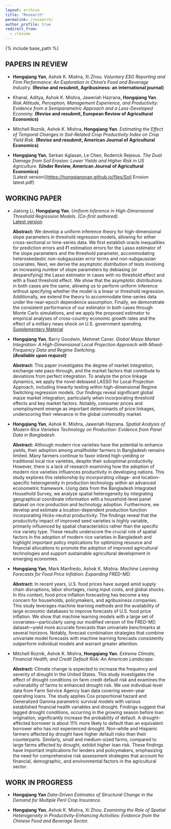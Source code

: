 ```yaml
---
layout: archive
title: "Research"
permalink: /research/
author_profile: true
redirect_from:
  - /resume
---
```


{% include base_path %}

## PAPERS IN REVIEW  

* **Hongqiang Yan**, Ashok K. Mishra, Xi Zhou. *Voluntary ESG Reporting and Firm Performance: An Exploration in China’s Food and Beverage Industry.* **(Revise and resubmit, Agribusiness: an international journal)**

* Khanal, Aditya, Ashok K. Mishra, Jaweriah Hazrana, **Hongqiang Yan**. *Risk Attitude, Perception, Management Experience, and Productivity: Evidence from a Semiparametric Approach and a Less-Developed Economy.* **(Revise and resubmit, European Review of Agricultural Economics)**  

* Mitchell Roznik, Ashok K. Mishra, **Hongqiang Yan**. *Estimating the Effect of Temporal Changes in Soil-Related Crop Productivity Index on Crop Yield Risk.* **(Revise and resubmit, American Journal of Agricultural Economics)**  
 * **Hongqiang Yan**, Serkan Aglasan, Le Chen, Roderick Rejesus. *The Dual Damage from Soil Erosion: Lower Yields and Higher Risk in US Agriculture.* **(Under Review, American Journal of Agricultural Economics)**  
 [Latest version](https://hongqiangyan.github.io/files/Soil Erosion latest.pdf)

   
## WORKING PAPER 
* Jiatong Li, **Hongqiang Yan**. *Uniform Inference in High-Dimensional Threshold Regression Models.* *(Co-first authored).*  
  [Latest version](https://arxiv.org/abs/2404.08105v2)  

  **Abstract:** We develop a uniform inference theory for high-dimensional slope parameters in threshold regression models, allowing for either cross-sectional or time-series data. We first establish oracle inequalities for prediction errors and ℓ1 estimation errors for the Lasso estimator of the slope parameters and the threshold parameter, accommodating heteroskedastic non-subgaussian error terms and non-subgaussian covariates. Next, we derive the asymptotic distribution of tests involving an increasing number of slope parameters by debiasing (or desparsifying) the Lasso estimator in cases with no threshold effect and with a fixed threshold effect. We show that the asymptotic distributions in both cases are the same, allowing us to perform uniform inference without specifying whether the model is a linear or threshold regression. Additionally, we extend the theory to accommodate time-series data under the near-epoch dependence assumption. Finally, we demonstrate the consistent performance of our estimator in both cases through Monte Carlo simulations, and we apply the proposed estimator to empirical analyses of cross-country economic growth rates and the effect of a military news shock on U.S. government spending.  
[Supplementary Material](https://github.com/hongqiangyan/desparsified_Lasso_threshold_reg)

* **Hongqiang Yan**, Barry Goodwin, Mehmet Caner. *Global Maize Market Integration: A High-Dimensional Local Projection Approach with Mixed-Frequency Data and Regime Switching.*  
  **_(Available upon request)_**
  
  **Abstract:** This paper investigates the degree of market integration, exchange rate pass-through, and the market factors that contribute to deviations from perfect integration. To analyze the price linkage dynamics, we apply the novel debiased LASSO for Local Projection Approach, including linearity testing within high-dimensional Regime Switching regression models.  Our findings reveal significant global maize market integration, particularly when incorporating threshold effects and key market factors. Notably, consumer prices and unemployment emerge as important determinants of price linkages, underscoring their relevance in the global commodity market.  

* **Hongqiang Yan**, Ashok K. Mishra, Jaweriah Hazrana. *Spatial Analysis of Modern Rice Varieties Technology on Production: Evidence from Panel Data in Bangladesh.*  
  
  **Abstract:** Although modern rice varieties have the potential to enhance yields, their adoption among smallholder farmers in Bangladesh remains limited. Many farmers continue to favor inbred high-yielding or traditional local rice varieties, despite their suboptimal productivity. However, there is a lack of research examining how the adoption of modern rice varieties influences productivity in developing nations. This study explores this relationship by incorporating village- and location-specific heterogeneity in production technology within an advanced econometric framework. Using data from the Bangladesh Integrated Household Survey, we analyze spatial heterogeneity by integrating geographical coordinate information with a household-level panel dataset on rice production and technology adoption. Furthermore, we develop and estimate a location-dependent production function incorporating Hicks-neutral productivity. The findings reveal that the productivity impact of improved seed varieties is highly variable, primarily influenced by spatial characteristics rather than the specific rice variety type. These results underscore the crucial role of spatial factors in the adoption of modern rice varieties in Bangladesh and highlight important policy implications for optimizing resource and financial allocations to promote the adoption of improved agricultural technologies and support sustainable agricultural development in emerging economies.
  
* **Hongqiang Yan**, Mark Manfredo, Ashok K. Mishra. *Machine Learning Forecasts for Food Price Inflation: Expanding FRED-MD.*  

   **Abstract:** In recent years, U.S. food prices have surged amid supply chain disruptions, labor shortages, rising input costs, and global shocks. In this context, food price inflation forecasting has become a key concern for households, policymakers, and agribusiness companies. This study leverages machine learning methods and the availability of large economic databases to improve forecasts of U.S. food price inflation. We show that machine learning models with a large set of covariates—particularly using our modified version of the FRED-MD dataset—yield more accurate forecasts than univariate benchmarks at several horizons. Notably, forecast combination strategies that combine univariate model forecasts with machine learning forecasts consistently outperform individual models and warrant greater attention.
  
* Mitchell Roznik, Ashok K. Mishra, **Hongqiang Yan**. *Extreme Climate, Financial Health, and Credit Default Risk: An American Landscape.*  

  **Abstract:** Climate change is expected to increase the frequency and severity of drought in the United States. This study investigates the effect of drought conditions on farm credit default risk and examines the vulnerability of farms to enhanced drought risk. We use individual-level data from Farm Service Agency loan data covering seven-year operating loans. The study applies Cox proportional hazard and Generalized Gamma parametric survival models with various established financial health variables and drought. Findings suggest that lagged drought conditions, occurring in the growing season before loan origination, significantly increase the probability of default. A drought-affected borrower is about 11% more likely to default than an equivalent borrower who has not experienced drought. Non-white and Hispanic farmers affected by drought have higher default risks than their counterparts. Similarly, small and medium-sized farms, compared to large farms affected by drought, exhibit higher loan risk. These findings have important implications for lenders and policymakers, emphasizing the need for comprehensive risk assessment strategies that account for financial, demographic, and environmental factors in the agricultural sector.

## WORK IN PROGRESS  

* **Hongqiang Yan** *Data-Driven Estimates of Structural Change in the Demand for Multiple Peril Crop Insurance.*  

* **Hongqiang Yan**, Ashok K. Mishra, Xi Zhou. *Examining the Role of Spatial Heterogeneity in Productivity-Enhancing Activities: Evidence from the Chinese Food and Beverage Sector.*  
